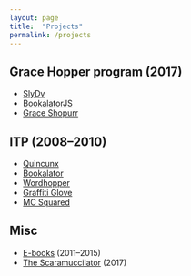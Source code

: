 ```yaml
---
layout: page
title:  "Projects"
permalink: /projects
---
```


## Grace Hopper program (2017)

-   [SlyDv](/projects/slydv.html)
-   [BookalatorJS](/projects/bookalator_js.html)
-   [Grace Shopurr](/projects/grace-shopurr.html)

## ITP (2008–2010)

-   [Quincunx](/projects/quincunx.html)
-   [Bookalator](/projects/bookalator_itp.html)
-   [Wordhopper](/projects/wordhopper.html)
-   [Graffiti Glove](/projects/graffiti_glove.html)
-   [MC Squared](/projects/mc_squared.html)

## Misc

-   [E-books](/projects/e-books.html) (2011–2015)
-   [The Scaramuccilator](/projects/scaramuccilator.html) (2017)
